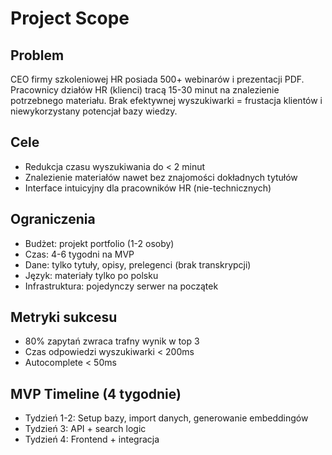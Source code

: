 # Project Scope

## Problem
CEO firmy szkoleniowej HR posiada 500+ webinarów i prezentacji PDF. 
Pracownicy działów HR (klienci) tracą 15-30 minut na znalezienie potrzebnego materiału.
Brak efektywnej wyszukiwarki = frustacja klientów i niewykorzystany potencjał bazy wiedzy.

## Cele
- Redukcja czasu wyszukiwania do < 2 minut
- Znalezienie materiałów nawet bez znajomości dokładnych tytułów
- Interface intuicyjny dla pracowników HR (nie-technicznych)

## Ograniczenia
- Budżet: projekt portfolio (1-2 osoby)
- Czas: 4-6 tygodni na MVP
- Dane: tylko tytuły, opisy, prelegenci (brak transkrypcji)
- Język: materiały tylko po polsku
- Infrastruktura: pojedynczy serwer na początek

## Metryki sukcesu
- 80% zapytań zwraca trafny wynik w top 3
- Czas odpowiedzi wyszukiwarki < 200ms
- Autocomplete < 50ms

## MVP Timeline (4 tygodnie)
- Tydzień 1-2: Setup bazy, import danych, generowanie embeddingów
- Tydzień 3: API + search logic
- Tydzień 4: Frontend + integracja